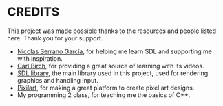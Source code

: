 <h1>CREDITS</h1>
<p>This project was made possible thanks to the resources and people listed here. Thank you for your support.</p>
<ul>
  <li><a href="https://github.com/NicolasSerranoGarcia">Nicolas Serrano García</a>, for helping me learn SDL and supporting me with inspiration.</li>
  <li><a href="https://www.youtube.com/@CarlBirch/videos">Carl Birch</a>, for providing a great source of learning with its videos.</li>
  <li><a href="https://github.com/libsdl-org/SDL">SDL library</a>, the main library used in this project, used for rendering graphics and handling input. </li>
  <li><a href="https://www.pixilart.com">Pixilart</a>, for making a great platform to create pixel art designs.</li>
  <li>My programming 2 class, for teaching me the basics of C++.</li>
</ul>
